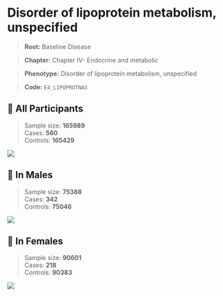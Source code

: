 # Disorder of lipoprotein metabolism, unspecified

> **Root:** Baseline Disease  

> **Chapter:** Chapter IV- Endocrine and metabolic  

> **Phenotype:** Disorder of lipoprotein metabolism, unspecified  

> **Code:** `E4_LIPOPROTNAS`

## 🧪 All Participants  
> Sample size: **165989**  
> Cases: **560**  
> Controls: **165429**
<img src="/Disease/Figures/ALL/Incidence/E4_LIPOPROTNAS.png"/>
<CsvTable src="/Disease_Data/ALL/Incidence/COX_E4_LIPOPROTNAS.csv" label="🔍 View full results" />

## 👨 In Males  
> Sample size: **75388**  
> Cases: **342**  
> Controls: **75046**
<img src="/Disease/Figures/Male/Incidence/E4_LIPOPROTNAS.png"/>
<CsvTable src="/Disease_Data/Male/Incidence/COX_E4_LIPOPROTNAS.csv" label="🔍 View full results" />

## 👩 In Females  
> Sample size: **90601**  
> Cases: **218**  
> Controls: **90383**
<img src="/Disease/Figures/Female/Incidence/E4_LIPOPROTNAS.png"/>
<CsvTable src="/Disease_Data/Female/Incidence/COX_E4_LIPOPROTNAS.csv" label="🔍 View full results" />
